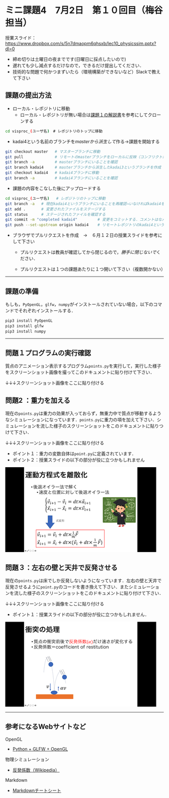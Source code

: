 # ミニ課題4　7月2日　第１０回目（梅谷担当）

授業スライド：https://www.dropbox.com/s/5n7dmaopm6qhsxb/lec10_physicssim.pptx?dl=0



- 締め切りは土曜日の夜までです(日曜日に採点したいので)
- 遅れても少し減点するだけなので，できるだけ提出してください．
- 技術的な問題で何かつまずいたら（環境構築ができないなど）Slackで教えて下さい




## 課題の提出方法

- ローカル・レポジトリに移動
  - ローカル・レポジトリが無い場合は[課題１の解説書](../kadai1/readme.md)を参考にしてクローンする

```bash
cd visproc_(ユーザ名)　# レポジトリのトップに移動
```

- kadai4という名前のブランチを*masterから派生して*作る→課題を開始する
```bash
git checkout master   # マスターブランチに移動
git pull              # リモートのmasterブランチをローカルに反映（コンフリクトがあればそれを解決）
git branch -a         # masterブランチにいることを確認
git branch kadai4     # masterブランチから派生したkadai3というブランチを作成
git checkout kadai4   # kadai4ブランチに移動
git branch -a         # kadai4ブランチにいることを確認
```

- 課題の内容をこなした後にアップロードする
```bash
cd visproc_(ユーザ名)   # レポジトリのトップに移動
git branch -a   # 現在kadai4というブランチにいることを再確認→いなければkadai4をチェックアウト
git add .       # 変更されたファイルをステージする
git status      # ステージされたファイルを確認する
git commit -m "completed kadai4"         # 変更をコミットする．コメントはなんでもよい
git push --set-upstream origin kadai4    # リモートレポジトリのkadai4というブランチにプッシュする
```

- ブラウザでプルリクエストを作成　→　６月１２日の授業スライドを参考にして下さい
  
  - プルリクエストは教員が確認してから閉じるので，*勝手に閉じないで*ください．
  
  - プルリクエストは１つの課題あたりに１つ開いて下さい（複数開かない）
  
    

***



## 課題の準備

もしも，```PyOpenGL```，```glfw```，```numpy```がインストールされていない場合，以下のコマンドでそれぞれインストールする．

```bash
pip3 install PyOpenGL
pip3 install glfw
pip3 install numpy
```





---



## 問題１プログラムの実行確認

質点のアニメーション表示するプログラム```points.py```を実行して，実行した様子をスクリーンショット画像を撮ってこのドキュメントに貼り付けて下さい．



↓↓↓スクリーンショット画像をここに貼り付ける





## 問題2 ：重力を加える

現在の```points.py```は重力の効果が入っておらず，無重力中で質点が移動するようなシミュレーションになっています．```points.py```に重力の項を加えて下さい．シミュレーションを流した様子のスクリーンショットをこのドキュメントに貼りつけて下さい．



↓↓↓スクリーンショット画像をここに貼り付ける



- ポイント１：重力の変数自体は```point.py```に定義されています．
- ポイント２：授業スライドの以下の部分が役に立つかもしれません

![slide1](slide1.png)



## 問題３：左右の壁と天井で反発させる

現在の```points.py```は床でしか反発しないようになっています．左右の壁と天井で反発させるように```point.py```のコードを書き換えて下さい．またシミュレーションを流した様子のスクリーンショットをこのドキュメントに貼り付けて下さい．



↓↓↓スクリーンショット画像をここに貼り付ける



- ポイント１：授業スライドの以下の部分が役に立つかもしれません．

![slide2](slide2.png)



---





## 参考になるWebサイトなど

OpenGL
- [Python + GLFW + OpenGL](https://qiita.com/Dhichisutto/items/76ec93c690caf20cedb9)

物理シミュレーション

- [反発係数（Wikipedia）]([https://ja.wikipedia.org/wiki/%E5%8F%8D%E7%99%BA%E4%BF%82%E6%95%B0](https://ja.wikipedia.org/wiki/反発係数))

Markdown

- [Markdownチートシート](https://qiita.com/Qiita/items/c686397e4a0f4f11683d)

  



